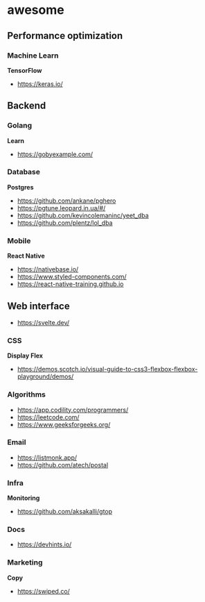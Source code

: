 # awesome

## Performance optimization

### Machine Learn

**TensorFlow**
 - https://keras.io/
  
## Backend

### Golang

**Learn**
- https://gobyexample.com/

### Database

**Postgres**
 - https://github.com/ankane/pghero
 - https://pgtune.leopard.in.ua/#/
 - https://github.com/kevincolemaninc/yeet_dba
 - https://github.com/plentz/lol_dba
 
### Mobile

**React Native**
 - https://nativebase.io/
 - https://www.styled-components.com/
 - https://react-native-training.github.io

## Web interface
 - https://svelte.dev/


### CSS

**Display Flex**
 - https://demos.scotch.io/visual-guide-to-css3-flexbox-flexbox-playground/demos/

### Algorithms
 - https://app.codility.com/programmers/
 - https://leetcode.com/
 - https://www.geeksforgeeks.org/

### Email
 - https://listmonk.app/
 - https://github.com/atech/postal

### Infra

**Monitoring**
 - https://github.com/aksakalli/gtop

### Docs

- https://devhints.io/

### Marketing
 **Copy**
 - https://swiped.co/
